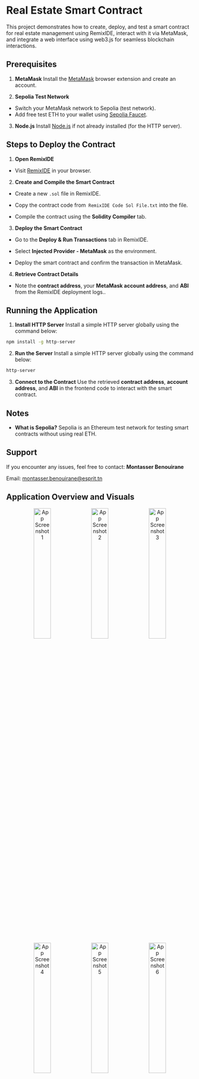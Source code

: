
# **Real Estate Smart Contract**

This project demonstrates how to create, deploy, and test a smart contract for real estate management using RemixIDE, interact with it via MetaMask, and integrate a web interface using web3.js for seamless blockchain interactions.

## Prerequisites
1. **MetaMask** 
Install the [MetaMask](https://metamask.io/) browser extension and create an account.

2. **Sepolia Test Network** 
* Switch your MetaMask network to Sepolia (test network).
* Add free test ETH to your wallet using [Sepolia Faucet](https://www.sepoliafaucet.io/).

3. **Node.js**
Install [Node.js](https://nodejs.org/fr) if not already installed (for the HTTP server).

## Steps to Deploy the Contract

1. **Open RemixIDE** 
* Visit [RemixIDE](https://remix.ethereum.org/) in your browser.

2. **Create and Compile the Smart Contract** 
* Create a new `.sol` file in RemixIDE.
* Copy the contract code from` RemixIDE Code Sol File.txt` into the file.

* Compile the contract using the **Solidity Compiler** tab.

3. **Deploy the Smart Contract** 
* Go to the **Deploy & Run Transactions** tab in RemixIDE.

* Select **Injected Provider - MetaMask** as the environment.

* Deploy the smart contract and confirm the transaction in MetaMask.

4. **Retrieve Contract Details** 
* Note the **contract address**, your **MetaMask account address**, and **ABI** from the RemixIDE deployment logs..

## Running the Application

1. **Install HTTP Server** 
Install a simple HTTP server globally using the command below:
```bash
npm install -g http-server
```

2. **Run the Server** 
Install a simple HTTP server globally using the command below:
```bash
http-server
```
3. **Connect to the Contract**
Use the retrieved **contract address**, **account address**, and **ABI** in the frontend code to interact with the smart contract.

## Notes
* **What is Sepolia?**
Sepolia is an Ethereum test network for testing smart contracts without using real ETH.

## Support 
If you encounter any issues, feel free to contact:
**Montasser Benouirane**

Email: montasser.benouirane@esprit.tn

## Application Overview and Visuals

<div align="center">
  <img src="https://github.com/user-attachments/assets/5e97f27b-4c37-41a5-b759-545327207df5" alt="App Screenshot 1" width="30%" />
  <img src="https://github.com/user-attachments/assets/4391d22d-b39e-4f55-8722-a42dec31bec4" alt="App Screenshot 2" width="30%" />
  <img src="https://github.com/user-attachments/assets/e84f0466-b625-4ecd-bc60-04dad5da908d" alt="App Screenshot 3" width="30%" />
</div>

<div align="center">
  <img src="https://github.com/user-attachments/assets/a9b20304-088f-40c1-b712-7c4a992067d0" alt="App Screenshot 4" width="30%" />
  <img src="https://github.com/user-attachments/assets/afccf69c-a333-4cea-8328-b30280d898b3" alt="App Screenshot 5" width="30%" />
  <img src="https://github.com/user-attachments/assets/8ad28181-8ca8-42ae-8042-c5f0d4e895d3" alt="App Screenshot 6" width="30%" />
</div>




